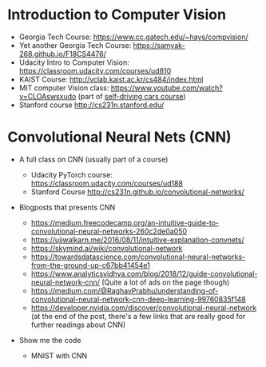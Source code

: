 # Introduction to Computer Vision

 - Georgia Tech Course: https://www.cc.gatech.edu/~hays/compvision/
 - Yet another Georgia Tech Course: https://samyak-268.github.io/F18CS4476/
 - Udacity Intro to Computer Vision: https://classroom.udacity.com/courses/ud810
 - KAIST Course: http://vclab.kaist.ac.kr/cs484/index.html 
 - MIT computer Vision class: https://www.youtube.com/watch?v=CLOAswsxudo (part of [self-driving cars course](https://selfdrivingcars.mit.edu/))
 - Stanford course http://cs231n.stanford.edu/ 
 
 
# Convolutional Neural Nets (CNN)

 - A full class on CNN (usually part of a course)
   - Udacity PyTorch course: https://classroom.udacity.com/courses/ud188 
   - Stanford Course http://cs231n.github.io/convolutional-networks/
 
 - Blogposts that presents CNN
   - https://medium.freecodecamp.org/an-intuitive-guide-to-convolutional-neural-networks-260c2de0a050
   - https://ujjwalkarn.me/2016/08/11/intuitive-explanation-convnets/
   - https://skymind.ai/wiki/convolutional-network
   - https://towardsdatascience.com/convolutional-neural-networks-from-the-ground-up-c67bb41454e1
   - https://www.analyticsvidhya.com/blog/2018/12/guide-convolutional-neural-network-cnn/ (Quite a lot of ads on the page though)
   - https://medium.com/@RaghavPrabhu/understanding-of-convolutional-neural-network-cnn-deep-learning-99760835f148
   - https://developer.nvidia.com/discover/convolutional-neural-network (at the end of the post, there's a few links that are really good for further readings about CNN)
   
 - Show me the code
   - MNIST with CNN
